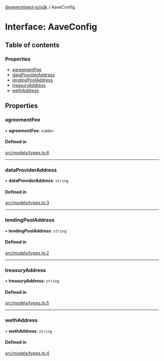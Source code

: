 [@nevermined-io/sdk](../code-reference.md) / AaveConfig

# Interface: AaveConfig

## Table of contents

### Properties

- [agreementFee](AaveConfig.md#agreementfee)
- [dataProviderAddress](AaveConfig.md#dataprovideraddress)
- [lendingPoolAddress](AaveConfig.md#lendingpooladdress)
- [treasuryAddress](AaveConfig.md#treasuryaddress)
- [wethAddress](AaveConfig.md#wethaddress)

## Properties

### agreementFee

• **agreementFee**: `number`

#### Defined in

[src/models/types.ts:6](https://github.com/nevermined-io/sdk-js/blob/bb26f8ab/src/models/types.ts#L6)

---

### dataProviderAddress

• **dataProviderAddress**: `string`

#### Defined in

[src/models/types.ts:3](https://github.com/nevermined-io/sdk-js/blob/bb26f8ab/src/models/types.ts#L3)

---

### lendingPoolAddress

• **lendingPoolAddress**: `string`

#### Defined in

[src/models/types.ts:2](https://github.com/nevermined-io/sdk-js/blob/bb26f8ab/src/models/types.ts#L2)

---

### treasuryAddress

• **treasuryAddress**: `string`

#### Defined in

[src/models/types.ts:5](https://github.com/nevermined-io/sdk-js/blob/bb26f8ab/src/models/types.ts#L5)

---

### wethAddress

• **wethAddress**: `string`

#### Defined in

[src/models/types.ts:4](https://github.com/nevermined-io/sdk-js/blob/bb26f8ab/src/models/types.ts#L4)
